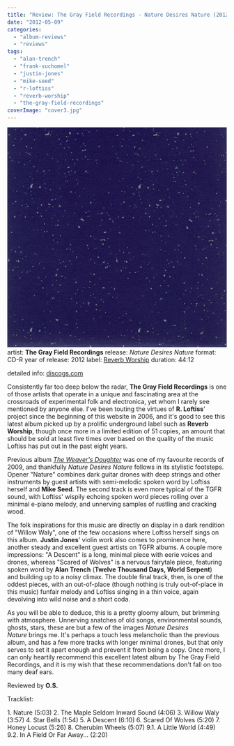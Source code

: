 ```yaml
---
title: "Review: The Gray Field Recordings - Nature Desires Nature (2012)"
date: "2012-05-09"
categories: 
  - "album-reviews"
  - "reviews"
tags: 
  - "alan-trench"
  - "frank-suchomel"
  - "justin-jones"
  - "mike-seed"
  - "r-loftiss"
  - "reverb-worship"
  - "the-gray-field-recordings"
coverImage: "cover3.jpg"
---
```


[![](images/cover3.jpg "thegrayfieldrecordings_naturedesiresnature")](http://www.eveningoflight.nl/wordpress/wp-content/uploads/2012/05/cover3.jpg)artist: **The Gray Field Recordings** release: _Nature Desires Nature_ format: CD-R year of release: 2012 label: [Reverb Worship](http://reverbworship.com/) duration: 44:12

detailed info: [discogs.com](http://www.discogs.com/Gray-Field-Recordings-Nature-Desires-Nature/release/3381044)

Consistently far too deep below the radar, **The Gray Field Recordings** is one of those artists that operate in a unique and fascinating area at the crossroads of experimental folk and electronica, yet whom I rarely see mentioned by anyone else. I've been touting the virtues of **R. Loftiss**' project since the beginning of this website in 2006, and it's good to see this latest album picked up by a prolific underground label such as **Reverb Worship**, though once more in a limited edition of 51 copies, an amount that should be sold at least five times over based on the quality of the music Loftiss has put out in the past eight years.

Previous album _[The Weaver's Daughter](http://www.eveningoflight.nl/2009/09/03/review-the-gray-field-recordings-the-weavers-daughter-2009/ "Review: The Gray Field Recordings – The Weaver’s Daughter (2009)")_ was one of my favourite records of 2009, and thankfully _Nature Desires Nature_ follows in its stylistic footsteps. Opener "Nature" combines dark guitar drones with deep strings and other instruments by guest artists with semi-melodic spoken word by Loftiss herself and **Mike Seed**. The second track is even more typical of the TGFR sound, with Loftiss' wispily echoing spoken word pieces rolling over a minimal e-piano melody, and unnerving samples of rustling and cracking wood.

The folk inspirations for this music are directly on display in a dark rendition of "Willow Waly", one of the few occasions where Loftiss herself sings on this album. **Justin Jones**' violin work also comes to prominence here, another steady and excellent guest artists on TGFR albums. A couple more impressions: "A Descent" is a long, minimal piece with eerie voices and drones, whereas "Scared of Wolves" is a nervous fairytale piece, featuring spoken word by **Alan Trench** (**Twelve Thousand Days, World Serpent**) and building up to a noisy climax. The double final track, then, is one of the oddest pieces, with an out-of-place (though nothing is truly out-of-place in this music) funfair melody and Loftiss singing in a thin voice, again devolving into wild noise and a short coda.

As you will be able to deduce, this is a pretty gloomy album, but brimming with atmosphere. Unnerving snatches of old songs, environmental sounds, ghosts, stars, these are but a few of the images _Nature Desires Nature_ brings me. It's perhaps a touch less melancholic than the previous album, and has a few more tracks with longer minimal drones, but that only serves to set it apart enough and prevent it from being a copy. Once more, I can only heartily recommend this excellent latest album by The Gray Field Recordings, and it is my wish that these recommendations don't fall on too many deaf ears.

Reviewed by **O.S.**

Tracklist:

1\. Nature (5:03) 2. The Maple Seldom Inward Sound (4:06) 3. Willow Waly (3:57) 4. Star Bells (1:54) 5. A Descent (6:10) 6. Scared Of Wolves (5:20) 7. Honey Locust (5:26) 8. Cherubim Wheels (5:07) 9.1. A Little World (4:49) 9.2. In A Field Or Far Away... (2:20)
